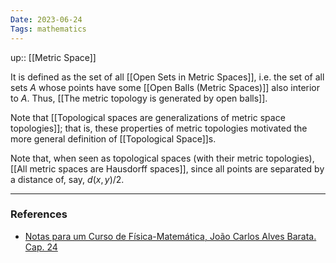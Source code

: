 ```yaml
---
Date: 2023-06-24
Tags: mathematics
---
```

up:: [[Metric Space]]

It is defined as the set of all [[Open Sets in Metric Spaces]], i.e. the set of all sets $A$ whose points have some [[Open Balls (Metric Spaces)]] also interior to $A$. Thus, [[The metric topology is generated by open balls]].

Note that [[Topological spaces are generalizations of metric space topologies]]; that is, these properties of metric topologies motivated the more general definition of [[Topological Space]]s.

Note that, when seen as topological spaces (with their metric topologies), [[All metric spaces are Hausdorff spaces]], since all points are separated by a distance of, say, $d(x,y)/2$.

---
### References
- [Notas para um Curso de Física-Matemática, João Carlos Alves Barata. Cap. 24](http://denebola.if.usp.br/~jbarata/Notas_de_aula/arquivos/nc-cap24.pdf) 
